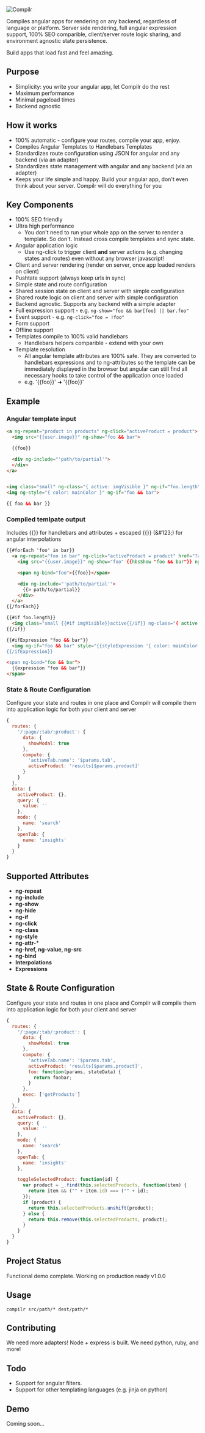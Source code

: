 ![Compilr](http://i.imgur.com/sgvfBB7.png)

Compiles angular apps for rendering on any backend, regardless of language or platform.
Server side rendering, full angular expression support, 100% SEO comparible,
client/server route logic sharing, and environment agnostic state persistence.

Build apps that load fast and feel amazing.

## Purpose
* Simplicity: you write your angular app, let Compilr do the rest
* Maximum performance
* Minimal pageload times
* Backend agnostic

## How it works
* 100% automatic - configure your routes, compile your app, enjoy.
* Compiles Angular Templates to Handlebars Templates
* Standardizes route configuration using JSON for angular and any backend (via an adapter)
* Standardizes state management with angular and any backend (via an adapter)
* Keeps your life simple and happy. Build your angular app, don't even think about
  your server. Compilr will do everything for you

## Key Components
* 100% SEO friendly
* Ultra high performance
  * You don't need to run your whole app on the server to render a template. So don't.
    Instead cross compile templates and sync state.
* Angular application logic
  * Use ng-click to trigger client __and__ server actions
  (e.g. changing states and routes) even without any browser javascript!
* Client and server rendering (render on server, once app loaded renders on client)
* Pushtate support (always keep urls in sync)
* Simple state and route configuration
* Shared session state on client and server with simple configuration
* Shared route logic on client and server with simple configuration
* Backend agnostic. Supports any backend with a simple adapter
* Full expression support - e.g. `ng-show="foo && bar[foo] || bar.foo"`
* Event support - e.g. `ng-click="foo = !foo"`
* Form support
* Offline support
* Templates compile to 100% valid handlebars
  * Handlebars helpers comparible - extend with your own
* Template resolution
  * All angular template attributes are 100% safe. They are converted
    to handlebars expressions and to ng-attributes so the template
    can be immediately displayed in the browser but angular can still
    find all necessary hooks to take control of the application once loaded
  * e.g. '{{foo}}' ➜ '<span ng-bind="foo">{{foo}}<span>'

## Example

### Angular template input
```html
<a ng-repeat="product in products" ng-click="activeProduct = product">
  <img src="{{user.image}}" ng-show="foo && bar">

  {{foo}}

  <div ng-include="'path/to/partial'">
  </div>
</a>


<img class="small" ng-class="{ active: imgVisible }" ng-if="foo.length">
<img ng-style="{ color: mainColor }" ng-if="foo && bar">

{{ foo && bar }}
```

### Compiled temlpate output
Includes {{}} for handlebars and attributes + escaped {{}} (&amp;#123;) for angular interpolations
```html
{{#forEach 'foo' in bar}}
  <a ng-repeat="foo in bar" ng-click="activeProduct = product" href="?action=activeProduct%3Dproduct">
    <img src="{{user.image}}" ng-show="foo" {{hbsShow "foo && bar"}} ng-attr-src="&amp;#123;&amp;#123;user.image&amp;#123;&amp;#123;">

    <span ng-bind="foo">{{foo}}</span>

    <div ng-include="'path/to/partial'">
      {{> path/to/partial}}
    </div>
  </a>
{{/forEach}}

{{#if foo.length}}
  <img class="small {{#if imgVisible}}active{{/if}} ng-class="{ active: imgVisible }" ng-if="foo.length">
{{/if}}

{{#ifExpression "foo && bar"}}
  <img ng-if="foo && bar" style="{{styleExpression '{ color: mainColor }'}}>
{{/ifExpression}}

<span ng-bind="foo && bar">
  {{expression "foo && bar"}}
</span>
```

### State & Route Configuration
Configure your state and routes in one place and Compilr
will compile them into application logic for both your client and server

```javascript
{
  routes: {
    '/:page/:tab/:product': {
      data: {
        showModal: true
      },
      compute: {
        'activeTab.name': '$params.tab',
        activeProduct: 'results[$params.product]'
      }
    }
  },
  data: {
    activeProduct: {},
    query: {
      value: ''
    },
    mode: {
      name: 'search'
    },
    openTab: {
      name: 'insights'
    }
  }
}

```

## Supported Attributes

* **ng-repeat**
* **ng-include**
* **ng-show**
* **ng-hide**
* **ng-if**
* **ng-click**
* **ng-class**
* **ng-style**
* **ng-attr-***
* **ng-href, ng-value, ng-src**
* **ng-bind**
* **Interpolations**
* **Expressions**

## State & Route Configuration
Configure your state and routes in one place and Compilr
will compile them into application logic for both your client and server

```javascript
{
  routes: {
    '/:page/:tab/:product': {
      data: {
        showModal: true
      },
      compute: {
        'activeTab.name': '$params.tab',
        activeProduct: 'results[$params.product]',
        foo: function(params, stateData) {
          return foobar;
        }
      },
      exec: ['getProducts']
    }
  },
  data: {
    activeProduct: {},
    query: {
      value: ''
    },
    mode: {
      name: 'search'
    },
    openTab: {
      name: 'insights'
    },

    toggleSelectedProduct: function(id) {
      var product = _.find(this.selectedProducts, function(item) {
        return item && ("" + item.id) === ("" + id);
      });
      if (product) {
        return this.selectedProducts.unshift(product);
      } else {
        return this.remove(this.selectedProducts, product);
      }
    }
  }
}

```

## Project Status
Functional demo complete. Working on production ready v1.0.0

## Usage
`compilr src/path/* dest/path/*`

## Contributing
We need more adapters! Node + express is built. We need python, ruby, and more!

## Todo
* Support for angular filters.
* Support for other templating languages (e.g. jinja on python)

## Demo
Coming soon...
